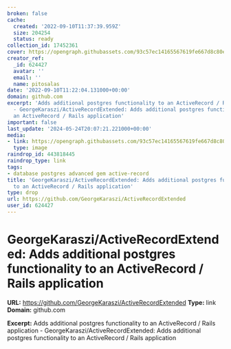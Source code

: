 ```yaml
---
broken: false
cache:
  created: '2022-09-10T11:37:39.959Z'
  size: 204254
  status: ready
collection_id: 17452361
cover: https://opengraph.githubassets.com/93c57ec14165567619fe667d8c80ed811c6a975c704b029dab8e4f03eac088c5/GeorgeKaraszi/ActiveRecordExtended
creator_ref:
  _id: 624427
  avatar: ''
  email: ''
  name: pitosalas
date: '2022-09-10T11:22:04.131000+00:00'
domain: github.com
excerpt: 'Adds additional postgres functionality to an ActiveRecord / Rails application
  - GeorgeKaraszi/ActiveRecordExtended: Adds additional postgres functionality to
  an ActiveRecord / Rails application'
important: false
last_update: '2024-05-24T20:07:21.221000+00:00'
media:
- link: https://opengraph.githubassets.com/93c57ec14165567619fe667d8c80ed811c6a975c704b029dab8e4f03eac088c5/GeorgeKaraszi/ActiveRecordExtended
  type: image
raindrop_id: 443818445
raindrop_type: link
tags:
- database postgres advanced gem active-record
title: 'GeorgeKaraszi/ActiveRecordExtended: Adds additional postgres functionality
  to an ActiveRecord / Rails application'
type: drop
url: https://github.com/GeorgeKaraszi/ActiveRecordExtended
user_id: 624427
---
```


# GeorgeKaraszi/ActiveRecordExtended: Adds additional postgres functionality to an ActiveRecord / Rails application

**URL:** https://github.com/GeorgeKaraszi/ActiveRecordExtended
**Type:** link
**Domain:** github.com

**Excerpt:** Adds additional postgres functionality to an ActiveRecord / Rails application - GeorgeKaraszi/ActiveRecordExtended: Adds additional postgres functionality to an ActiveRecord / Rails application
